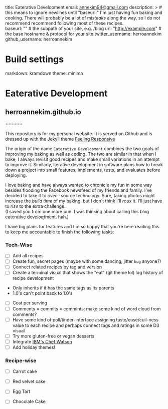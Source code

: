 title: Eaterative Development
email: annekim94@gmail.com
description: > # this means to ignore newlines until "baseurl:"
  I'm just having fun baking and cooking.  There will probably be a lot of mi*steaks*
   along the way, so I do not recommend recommend following most of 
  these recipes.  
baseurl: "" # the subpath of your site, e.g. /blog
url: "http://example.com" # the base hostname & protocol for your site
twitter_username: herroannekim
github_username:  herroannekim

# Build settings
markdown: kramdown
theme: minima

# Eaterative Development 
## herroannekim.github.io
======

This repository is for my personal website.  It is served on Github and is dressed up with the Jekyll theme [Feeling Responsive](https://phlow.github.io/feeling-responsive/)

The origin of the name `Eaterative Development` combines the two goals of improving my baking as well as coding.  The two are similar in that when I bake, I always revisit good recipes and make small variations in an attempt to improve it.  Similarly, iterative development in software plans how to break down a project into small features, implements, tests, and evaluates before deploying.  
<!-- Of course, this won't always result in improved versions (lol Windows Vista), but I'm sure it'll fun.  Like my calc teacher mr. rubez once said, "you can't let failure keep you in the corner with the blinds on" -->

I love baking and have always wanted to chronicle my fun in some way besides flooding the Facebook newsfeed of my friends and family.  I've decided to take it to *oven* -source technology.  Sure, taking photos might increase the *build* *time* of my baking, but I don't think I'll *roux* it.  I'll just have to *rise* to the extra challenge.  
(I saved you from one more pun.  I was thinking about calling this blog eaterative deve*loaf*ment. hah.)    

I have big plans for features and I'm so happy that you're here reading this to keep me accountable to finish the following tasks:

### Tech-Wise
- [ ] Add all recipes
- [ ] Create fun, secret pages (maybe with some dancing; jitter `bug` anyone?)
- [ ] Connect related recipes by tag and version
- [ ] Create a terminal visual that shows the "eat" (git theme lol) log history of recipe development
* Only inherits if it has the same tags as its parents 
* 1.0's can't point back to 1.0's
- [ ] Cost per serving
- [ ] Comments = commits = commints: make some kind of word cloud from comments?
- [ ] Have some kind of poll/tinder-interface assigning taste/ease/cuil-ness value to each recipe and perhaps connect tags and ratings in some D3 visual
- [ ] Try more gluten-free or vegan desserts
- [ ] Integrate [IBM's Chef Watson](https://www.ibmchefwatson.com/)
- [ ] Add holiday themes! 

### Recipe-wise
- [ ] Carrot cake
- [ ] Red velvet cake
- [ ] Egg Tart
- [ ] Chocolate Cake



